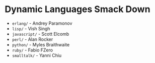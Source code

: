 Dynamic Languages Smack Down
============================

* `erlang/` - Andrey Paramonov
* `lisp/` - Vish Singh
* `javascript/` - Scott Elcomb
* `perl/` - Alan Rocker
* `python/` - Myles Braithwaite
* `ruby/` - Fabio FZero
* `smalltalk/` - Yanni Chiu